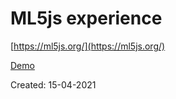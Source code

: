 # ML5js experience

[https://ml5js.org/](https://ml5js.org/)

[Demo](https://hoangtran0410.github.io/p5js-playground/2021/machine-learning/ml5js/)

Created: 15-04-2021
